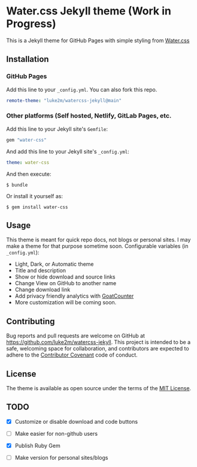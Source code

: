 # Water.css Jekyll theme (Work in Progress)

This is a Jekyll theme for GitHub Pages with simple styling from [Water.css](https://watercss.kognise.dev)
## Installation
### GitHub Pages
Add this line to your `_config.yml`. You can also fork this repo.

```yaml
remote-theme: "luke2m/watercss-jekyll@main"
```
### Other platforms (Self hosted, Netlify, GitLab Pages, etc.
Add this line to your Jekyll site's `Gemfile`:

```ruby
gem "water-css"
```

And add this line to your Jekyll site's `_config.yml`:

```yaml
theme: water-css
```

And then execute:

    $ bundle

Or install it yourself as:

    $ gem install water-css


## Usage

This theme is meant for quick repo docs, not blogs or personal sites. I may make a theme for that purpose sometime soon. 
Configurable variables (in `_config.yml`):
- Light, Dark, or Automatic theme
- Title and description
- Show or hide download and source links
- Change View on GitHub to another name
- Change download link
- Add privacy friendly analytics with [GoatCounter](https://www.goatcounter.com)
- More customization will be coming soon.
## Contributing

Bug reports and pull requests are welcome on GitHub at https://github.com/luke2m/watercss-jekyll. This project is intended to be a safe, welcoming space for collaboration, and contributors are expected to adhere to the [Contributor Covenant](http://contributor-covenant.org) code of conduct.


## License

The theme is available as open source under the terms of the [MIT License](https://opensource.org/licenses/MIT).
## TODO
- [x] Customize or disable download and code buttons
- [ ] Make easier for non-github users
- [x] Publish Ruby Gem
- [ ] Make version for personal sites/blogs

